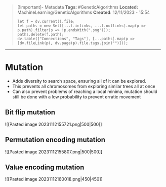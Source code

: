 > [!important]- Metadata
> **Tags:** #GeneticAlgorithms 
> **Located:** MachineLearning/GeneticAlgorithms
> **Created:** 12/11/2023 - 15:54
> ```dataviewjs
> let f = dv.current().file;
> let paths = new Set([...f.inlinks, ...f.outlinks].map(p => p.path).filter(p => !p.endsWith(".png")));
> paths.delete(f.path);
> dv.table(["Connections", "Tags"], [...paths].map(p => [dv.fileLink(p), dv.page(p).file.tags.join("")]));
> ```

___
# Mutation
- Adds diversity to search space, ensuring all of it can be explored. 
- This prevents all chromosomes from exploring similar trees all at once
- Can also prevent problems of reaching a local minima, mutation should still be done with a low probability to prevent erratic movement

## Bit flip mutation 

![[Pasted image 20231112155721.png|500|500]]

## Permutation encoding mutation 

![[Pasted image 20231112155807.png|500|500]]

## Value encoding mutation
![[Pasted image 20231112160018.png|450|450]]